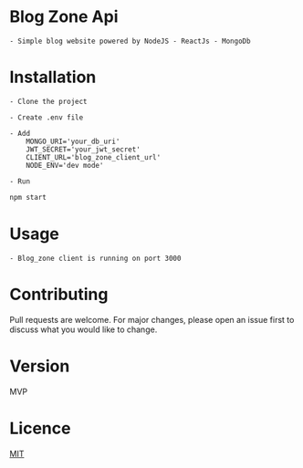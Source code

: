 # Blog Zone Api
    - Simple blog website powered by NodeJS - ReactJs - MongoDb 

# Installation
    - Clone the project

    - Create .env file

    - Add 
        MONGO_URI='your_db_uri'
        JWT_SECRET='your_jwt_secret'
        CLIENT_URL='blog_zone_client_url'
        NODE_ENV='dev mode'

    - Run
```bash
npm start
```

# Usage 
    - Blog_zone client is running on port 3000

# Contributing
Pull requests are welcome. For major changes, please open an issue first to discuss what you would like to change.

# Version
MVP

# Licence
[MIT](https://choosealicense.com/licenses/mit/)